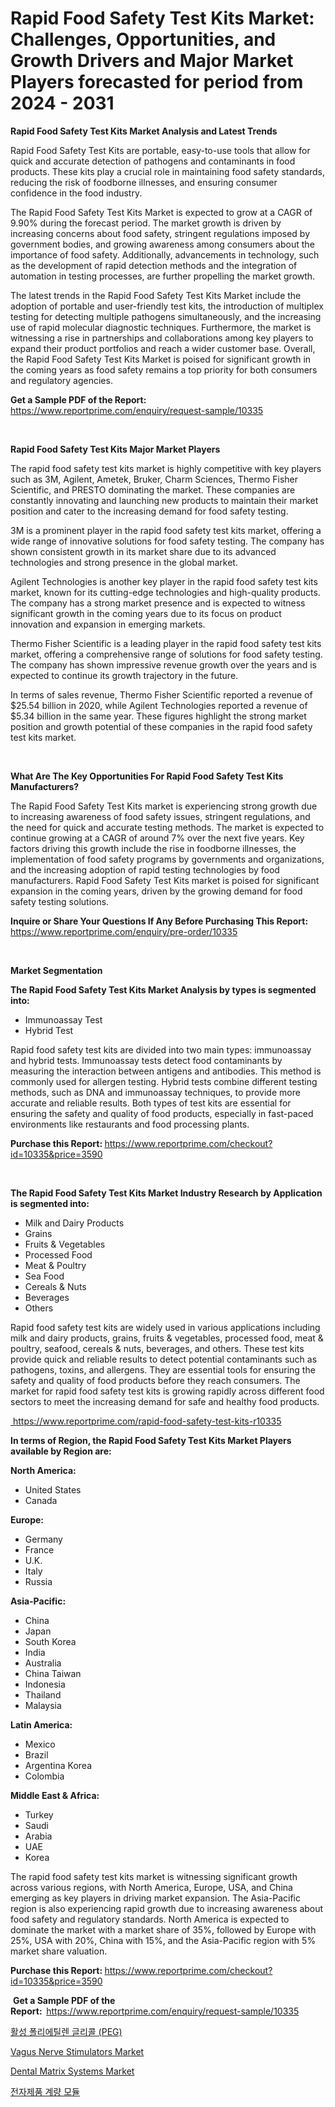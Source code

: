 <p><h1>Rapid Food Safety Test Kits Market: Challenges, Opportunities, and Growth Drivers and Major Market Players forecasted for period from 2024 - 2031</h1></p><p><strong>Rapid Food Safety Test Kits Market Analysis and Latest Trends</strong></p>
<p><p>Rapid Food Safety Test Kits are portable, easy-to-use tools that allow for quick and accurate detection of pathogens and contaminants in food products. These kits play a crucial role in maintaining food safety standards, reducing the risk of foodborne illnesses, and ensuring consumer confidence in the food industry.</p><p>The Rapid Food Safety Test Kits Market is expected to grow at a CAGR of 9.90% during the forecast period. The market growth is driven by increasing concerns about food safety, stringent regulations imposed by government bodies, and growing awareness among consumers about the importance of food safety. Additionally, advancements in technology, such as the development of rapid detection methods and the integration of automation in testing processes, are further propelling the market growth.</p><p>The latest trends in the Rapid Food Safety Test Kits Market include the adoption of portable and user-friendly test kits, the introduction of multiplex testing for detecting multiple pathogens simultaneously, and the increasing use of rapid molecular diagnostic techniques. Furthermore, the market is witnessing a rise in partnerships and collaborations among key players to expand their product portfolios and reach a wider customer base. Overall, the Rapid Food Safety Test Kits Market is poised for significant growth in the coming years as food safety remains a top priority for both consumers and regulatory agencies.</p></p>
<p><strong>Get a Sample PDF of the Report:&nbsp;</strong> <a href="https://www.reportprime.com/enquiry/request-sample/10335">https://www.reportprime.com/enquiry/request-sample/10335</a></p>
<p>&nbsp;</p>
<p><strong>Rapid Food Safety Test Kits Major Market Players</strong></p>
<p><p>The rapid food safety test kits market is highly competitive with key players such as 3M, Agilent, Ametek, Bruker, Charm Sciences, Thermo Fisher Scientific, and PRESTO dominating the market. These companies are constantly innovating and launching new products to maintain their market position and cater to the increasing demand for food safety testing.</p><p>3M is a prominent player in the rapid food safety test kits market, offering a wide range of innovative solutions for food safety testing. The company has shown consistent growth in its market share due to its advanced technologies and strong presence in the global market.</p><p>Agilent Technologies is another key player in the rapid food safety test kits market, known for its cutting-edge technologies and high-quality products. The company has a strong market presence and is expected to witness significant growth in the coming years due to its focus on product innovation and expansion in emerging markets.</p><p>Thermo Fisher Scientific is a leading player in the rapid food safety test kits market, offering a comprehensive range of solutions for food safety testing. The company has shown impressive revenue growth over the years and is expected to continue its growth trajectory in the future.</p><p>In terms of sales revenue, Thermo Fisher Scientific reported a revenue of $25.54 billion in 2020, while Agilent Technologies reported a revenue of $5.34 billion in the same year. These figures highlight the strong market position and growth potential of these companies in the rapid food safety test kits market.</p></p>
<p>&nbsp;</p>
<p><strong>What Are The Key Opportunities For Rapid Food Safety Test Kits Manufacturers?</strong></p>
<p><p>The Rapid Food Safety Test Kits market is experiencing strong growth due to increasing awareness of food safety issues, stringent regulations, and the need for quick and accurate testing methods. The market is expected to continue growing at a CAGR of around 7% over the next five years. Key factors driving this growth include the rise in foodborne illnesses, the implementation of food safety programs by governments and organizations, and the increasing adoption of rapid testing technologies by food manufacturers. Rapid Food Safety Test Kits market is poised for significant expansion in the coming years, driven by the growing demand for food safety testing solutions.</p></p>
<p><strong>Inquire or Share Your Questions If Any Before Purchasing This Report:</strong> <a href="https://www.reportprime.com/enquiry/pre-order/10335">https://www.reportprime.com/enquiry/pre-order/10335</a></p>
<p>&nbsp;</p>
<p><strong>Market Segmentation</strong></p>
<p><strong>The Rapid Food Safety Test Kits Market Analysis by types is segmented into:</strong></p>
<p><ul><li>Immunoassay Test</li><li>Hybrid Test</li></ul></p>
<p><p>Rapid food safety test kits are divided into two main types: immunoassay and hybrid tests. Immunoassay tests detect food contaminants by measuring the interaction between antigens and antibodies. This method is commonly used for allergen testing. Hybrid tests combine different testing methods, such as DNA and immunoassay techniques, to provide more accurate and reliable results. Both types of test kits are essential for ensuring the safety and quality of food products, especially in fast-paced environments like restaurants and food processing plants.</p></p>
<p><strong>Purchase this Report:&nbsp;</strong><a href="https://www.reportprime.com/checkout?id=10335&price=3590">https://www.reportprime.com/checkout?id=10335&price=3590</a></p>
<p>&nbsp;</p>
<p><strong>The Rapid Food Safety Test Kits Market Industry Research by Application is segmented into:</strong></p>
<p><ul><li>Milk and Dairy Products</li><li>Grains</li><li>Fruits & Vegetables</li><li>Processed Food</li><li>Meat & Poultry</li><li>Sea Food</li><li>Cereals & Nuts</li><li>Beverages</li><li>Others</li></ul></p>
<p><p>Rapid food safety test kits are widely used in various applications including milk and dairy products, grains, fruits & vegetables, processed food, meat & poultry, seafood, cereals & nuts, beverages, and others. These test kits provide quick and reliable results to detect potential contaminants such as pathogens, toxins, and allergens. They are essential tools for ensuring the safety and quality of food products before they reach consumers. The market for rapid food safety test kits is growing rapidly across different food sectors to meet the increasing demand for safe and healthy food products.</p></p>
<p><a href="https://www.reportprime.com/rapid-food-safety-test-kits-r10335">&nbsp;https://www.reportprime.com/rapid-food-safety-test-kits-r10335</a></p>
<p><strong>In terms of Region, the Rapid Food Safety Test Kits Market Players available by Region are:</strong></p>
<p>
    <p> <strong> North America: </strong>
        <ul>
            <li>United States</li>
            <li>Canada</li>
        </ul>
        </p> 
    <p> <strong> Europe: </strong>
        <ul>
            <li>Germany</li>
            <li>France</li>
            <li>U.K.</li>
            <li>Italy</li>
            <li>Russia</li>
        </ul>
        </p> 
    <p> <strong> Asia-Pacific: </strong>
        <ul>
            <li>China</li>
            <li>Japan</li>
            <li>South Korea</li>
            <li>India</li>
            <li>Australia</li>
            <li>China Taiwan</li>
            <li>Indonesia</li>
            <li>Thailand</li>
            <li>Malaysia</li>
        </ul>
        </p> 
    <p> <strong> Latin America: </strong>
        <ul>
            <li>Mexico</li>
            <li>Brazil</li>
            <li>Argentina Korea</li>
            <li>Colombia</li>
        </ul>
        </p> 
    <p> <strong> Middle East & Africa: </strong>
        <ul>
            <li>Turkey</li>
            <li>Saudi</li>
            <li>Arabia</li>
            <li>UAE</li>
            <li>Korea</li>
        </ul>
    </p>
    </p>
<p><p>The rapid food safety test kits market is witnessing significant growth across various regions, with North America, Europe, USA, and China emerging as key players in driving market expansion. The Asia-Pacific region is also experiencing rapid growth due to increasing awareness about food safety and regulatory standards. North America is expected to dominate the market with a market share of 35%, followed by Europe with 25%, USA with 20%, China with 15%, and the Asia-Pacific region with 5% market share valuation.</p></p>
<p><strong>Purchase this Report: </strong><a href="https://www.reportprime.com/checkout?id=10335&price=3590">https://www.reportprime.com/checkout?id=10335&price=3590</a></p>
<p>&nbsp;<strong>Get a Sample PDF of the Report:&nbsp;&nbsp;</strong><a href="https://www.reportprime.com/enquiry/request-sample/10335">https://www.reportprime.com/enquiry/request-sample/10335</a></p>
<p><strong></strong></p>
<p><p><a href="https://github.com/berlianaparadilla48/Market-Research-Report-List-1/blob/main/7946612121927.md">활성 폴리에틸렌 글리콜 (PEG)</a></p><p><a href="https://github.com/biheemgalvinlouises6hokrh3h/Market-Research-Report-List-3/blob/main/vagus-nerve-stimulators-market.md">Vagus Nerve Stimulators Market</a></p><p><a href="https://github.com/guneycigdem35/Market-Research-Report-List-4/blob/main/dental-matrix-systems-market.md">Dental Matrix Systems Market</a></p><p><a href="https://github.com/dollarearner151/Market-Research-Report-List-1/blob/main/8920410121907.md">전자제품 계량 모듈</a></p></p>